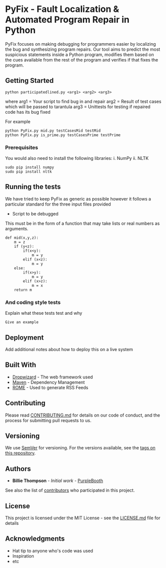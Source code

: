 # PyFix - Fault Localization & Automated Program Repair in Python

PyFix focuses on making debugging for programmers easier by localizing the bug and synthesizing program repairs. Our tool aims to predict the most suspicious statements inside a Python program, modifies them based on the cues available from the rest of the program and verifies if that fixes the program.

## Getting Started

```
python participatedlined.py <arg1> <arg2> <arg3>
```
where
arg1 = Your script to find bug in and repair
arg2 = Result of test cases which will be passed to tarantula
arg3 = Unittests for testing if repaired code has its bug fixed

For example
```
python PyFix.py mid.py testCasesMid testMid
python PyFix.py is_prime.py testCasesPrime testPrime
```

### Prerequisites

You would also need to install the following libraries:
i. NumPy
ii. NLTK


```
sudo pip install numpy
sudo pip install nltk
```

## Running the tests

We have tried to keep PyFix as generic as possible however it follows a particular standard for the three input files provided

* Script to be debugged

This must be in the form of a function that may take lists or real numbers as arguments.

```
def mid(x,y,z):
    m = z
    if (y<z):
        if(x<y):
            m = y
        elif (x<z):
            m = y
    else:
        if(x>y):
            m = y
        elif (x>z):
            m = x
    return m
```

### And coding style tests

Explain what these tests test and why

```
Give an example
```

## Deployment

Add additional notes about how to deploy this on a live system

## Built With

* [Dropwizard](http://www.dropwizard.io/1.0.2/docs/) - The web framework used
* [Maven](https://maven.apache.org/) - Dependency Management
* [ROME](https://rometools.github.io/rome/) - Used to generate RSS Feeds

## Contributing

Please read [CONTRIBUTING.md](https://gist.github.com/PurpleBooth/b24679402957c63ec426) for details on our code of conduct, and the process for submitting pull requests to us.

## Versioning

We use [SemVer](http://semver.org/) for versioning. For the versions available, see the [tags on this repository](https://github.com/your/project/tags). 

## Authors

* **Billie Thompson** - *Initial work* - [PurpleBooth](https://github.com/PurpleBooth)

See also the list of [contributors](https://github.com/your/project/contributors) who participated in this project.

## License

This project is licensed under the MIT License - see the [LICENSE.md](LICENSE.md) file for details

## Acknowledgments

* Hat tip to anyone who's code was used
* Inspiration
* etc
